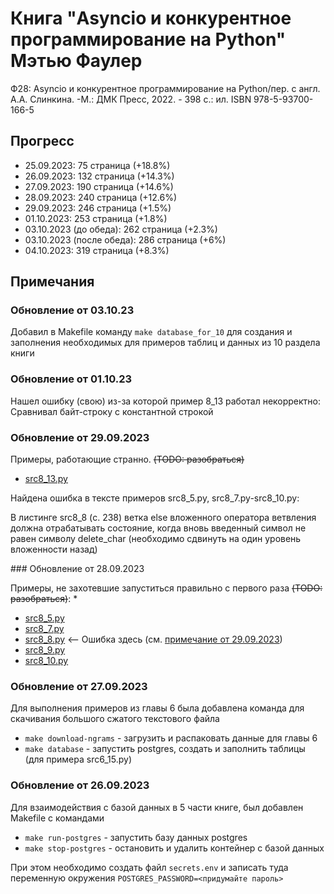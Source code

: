 # Книга "Asyncio и конкурентное программирование на Python" Мэтью Фаулер
Ф28: Asyncio и конкурентное программирование на Python/пер. с англ. А.А. Слинкина. -М.: ДМК Пресс, 2022. - 398 с.: ил.
ISBN 978-5-93700-166-5

## Прогресс

* 25.09.2023: 75 страница (+18.8%)
* 26.09.2023: 132 страница (+14.3%)
* 27.09.2023: 190 страница (+14.6%)
* 28.09.2023: 240 страница (+12.6%)
* 29.09.2023: 246 страница (+1.5%)
* 01.10.2023: 253 страница (+1.8%)
* 03.10.2023 (до обеда): 262 страница (+2.3%)
* 03.10.2023 (после обеда): 286 страница (+6%)
* 04.10.2023: 319 страница (+8.3%)

## Примечания

### Обновление от 03.10.23

Добавил в Makefile команду `make database_for_10` для создания и заполнения 
необходимых для примеров таблиц и данных из 10 раздела книги

### Обновление от 01.10.23

Нашел ошибку (свою) из-за которой пример 8_13 работал некорректно:
Сравнивал байт-строку с константной строкой

### Обновление от 29.09.2023

Примеры, работающие странно.  ~~(TODO: разобраться)~~

*  [src8_13.py](./src8_13.py)

<div id="anchor_29_09_2023">
Найдена ошибка в тексте примеров src8_5.py, src8_7.py-src8_10.py:

В листинге src8_8 (с. 238) ветка else вложенного оператора ветвления должна отрабатывать состояние, 
когда вновь введенный символ не равен символу delete_char (необходимо сдвинуть на один уровень вложенности назад)
</div>
### Обновление от 28.09.2023

Примеры, не захотевшие запуститься правильно с первого раза ~~(TODO: разобраться)~~:
* 
* [src8_5.py](./src8_5.py)
* [src8_7.py](./src8_7.py)
* [src8_8.py](./src8_8.py) <-- Ошибка здесь (см. [примечание от 29.09.2023](#anchor_29_09_2023))
* [src8_9.py](./src8_9.py)
* [src8_10.py](./src8_10.py)

### Обновление от 27.09.2023

Для выполнения примеров из главы 6 была добавлена команда для скачивания большого сжатого текстового файла

* `make download-ngrams` - загрузить и распаковать данные для главы 6
* `make database` - запустить postgres, создать и заполнить таблицы (для примера src6_15.py)

### Обновление от 26.09.2023

Для взаимодействия с базой данных в 5 части книге, был добавлен Makefile с командами

* `make run-postgres` - запустить базу данных postgres
* `make stop-postgres` - остановить и удалить контейнер с базой данных

При этом необходимо создать файл `secrets.env` 
и записать туда переменную окружения `POSTGRES_PASSWORD=<придумайте пароль>`